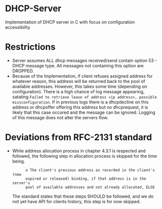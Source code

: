 # DHCP-Server
Implementation of DHCP server in C with focus on configuration accessibility

# Restrictions
* Server assumes ALL dhcp messages received/send contain option 53 - DHCP message type. All messages not containing this option are DROPPED.
* Because of the Implementation, if client refuses assigned address for whatever reason, this address will be returned back 
  to the pool of available addresses. However, this takes some time (depending on configuration).
  There is a high chance of log message appearing, satating `Failed to retrieve lease of address <ip address>, possible missconfiguration`. 
  If in previous logs there is a dhcpdecline on this address or dhcpoffer offering this address but no dhcprequest, 
  it is likely that this case occured and the message can be ignored. Logging of this message does not alter 
  the servers flow.

# Deviations from RFC-2131 standard
* While address allocation process in chapter 4.3.1 is respected and followed, the following step in allocation process is skipped for the time being.
  ```
        o The client's previous address as recorded in the client's (now
        expired or released) binding, if that address is in the server's
        pool of available addresses and not already allocated, ELSE
  ```
  The standard states that these steps SHOULD be followed, and we do not yet have API for clients history, this step is for now skipped.

